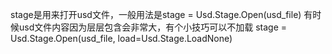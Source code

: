stage是用来打开usd文件，一般用法是stage = Usd.Stage.Open(usd_file)
有时候usd文件内容因为层层包含会非常大，有个小技巧可以不加载
stage = Usd.Stage.Open(usd_file, load=Usd.Stage.LoadNone)
